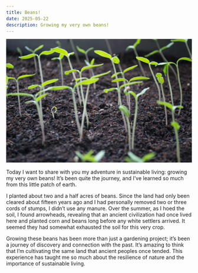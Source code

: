 ```yaml
---
title: Beans!
date: 2025-05-22
description: Growing my very own beans! 
---
```


![Bean sprouts growing out of dirt](/imgs/beans.jpg)

Today I want to share with you my adventure in sustainable living: growing my very own beans! It’s been quite the journey, and I’ve learned so much from this little patch of earth.

I planted about two and a half acres of beans. Since the land had only been cleared about fifteen years ago and I had personally removed two or three cords of stumps, I didn’t use any manure. Over the summer, as I hoed the soil, I found arrowheads, revealing that an ancient civilization had once lived here and planted corn and beans long before any white settlers arrived. It seemed they had somewhat exhausted the soil for this very crop.

Growing these beans has been more than just a gardening project; it’s been a journey of discovery and connection with the past. It’s amazing to think that I’m cultivating the same land that ancient peoples once tended. This experience has taught me so much about the resilience of nature and the importance of sustainable living.
